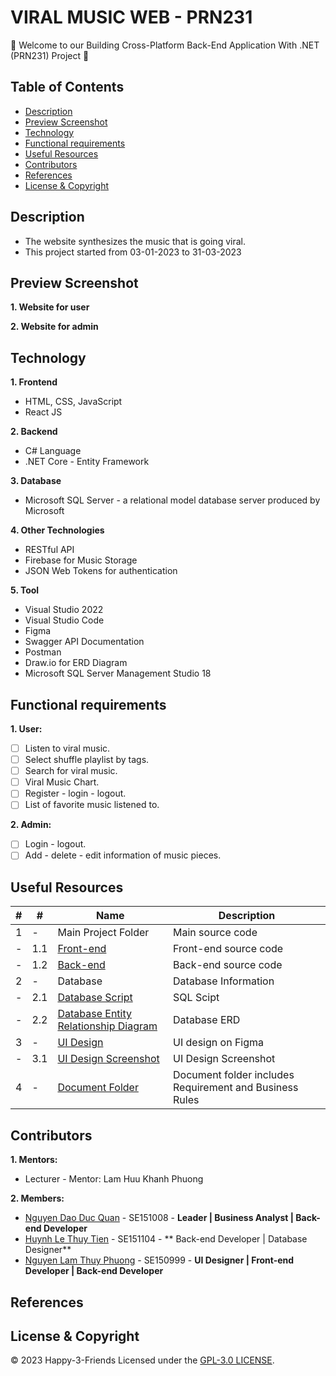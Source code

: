 # VIRAL MUSIC WEB - PRN231

:wave: Welcome to our Building Cross-Platform Back-End Application With .NET (PRN231) Project :wave:

## Table of Contents
- [Description](#description)
- [Preview Screenshot](#preview-screenshot)
- [Technology](#technology)
- [Functional requirements](#functional-requirements)
- [Useful Resources](#useful-resources)
- [Contributors](#contributors)
- [References](#references)
- [License & Copyright](#license--copyright)

## Description
- The website synthesizes the music that is going viral.
- This project started from 03-01-2023 to 31-03-2023

## Preview Screenshot

**1. Website for user**

**2. Website for admin**
  
## Technology
**1. Frontend**
  - HTML, CSS, JavaScript
  - React JS

**2. Backend**
  - C# Language
  - .NET Core - Entity Framework

**3. Database**
  - Microsoft SQL Server - a relational model database server produced by Microsoft

**4. Other Technologies**
- RESTful API
- Firebase for Music Storage
- JSON Web Tokens for authentication

**5. Tool**
  - Visual Studio 2022
  - Visual Studio Code 
  - Figma
  - Swagger API Documentation
  - Postman
  - Draw.io for ERD Diagram
  - Microsoft SQL Server Management Studio 18

## Functional requirements

**1. User:**
- [ ] Listen to viral music.
- [ ] Select shuffle playlist by tags.
- [ ] Search for viral music.
- [ ] Viral Music Chart.
- [ ] Register - login - logout.
- [ ] List of favorite music listened to.

**2. Admin:**
- [ ] Login - logout. 
- [ ] Add - delete - edit information of music pieces.

## Useful Resources

#| #| Name | Description
-| -| ---- | -----------
1| -| Main Project Folder | Main source code
-| 1.1| [Front-end](https://github.com/HAPPY-3-FRIENDS/viral-music-web) | Front-end source code
-| 1.2| [Back-end](https://github.com/HAPPY-3-FRIENDS/viral-music-back-end) | Back-end source code
2| -| Database | Database Information
-| 2.1| [Database Script](https://github.com/HAPPY-3-FRIENDS/viral-music-back-end/blob/main/database/ViralMusicDBScript.sql) | SQL Scipt
-| 2.2| [Database Entity Relationship Diagram]() | Database ERD
3| -| [UI Design](https://www.figma.com/proto/HDnvo2txSBeXvzgSTHeUyj/PRN231---Viral-Music-Web?node-id=12-263&scaling=scale-down&page-id=0%3A1&starting-point-node-id=17%3A293&show-proto-sidebar=1) | UI design on Figma
-| 3.1| [UI Design Screenshot](https://github.com/HAPPY-3-FRIENDS/viral-music-back-end/tree/main/UI) | UI Design Screenshot
4| -| [Document Folder](https://github.com/HAPPY-3-FRIENDS/viral-music-back-end/tree/main/Requirement) | Document folder includes Requirement and Business Rules

## Contributors
**1. Mentors:**
- Lecturer - Mentor: Lam Huu Khanh Phuong

**2. Members:**
- [Nguyen Dao Duc Quan](https://github.com/dq-qiji) - SE151008 - **Leader | Business Analyst | Back-end Developer**
- [Huynh Le Thuy Tien](https://github.com/tienhuynh-tn) - SE151104 - ** Back-end Developer | Database Designer**
- [Nguyen Lam Thuy Phuong](https://github.com/nguyenlamthuyphuong25) - 	SE150999 - **UI Designer | Front-end Developer | Back-end Developer**

## References

## License & Copyright
&copy; 2023 Happy-3-Friends Licensed under the [GPL-3.0 LICENSE](https://github.com/HAPPY-3-FRIENDS/viral-music-back-end/blob/main/LICENSE).
